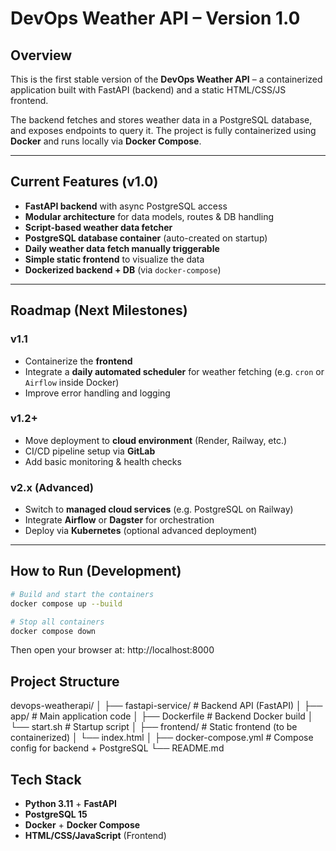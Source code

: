 # DevOps Weather API – Version 1.0

## Overview

This is the first stable version of the **DevOps Weather API** – a containerized application built with FastAPI (backend) and a static HTML/CSS/JS frontend.

The backend fetches and stores weather data in a PostgreSQL database, and exposes endpoints to query it. The project is fully containerized using **Docker** and runs locally via **Docker Compose**.

---

## Current Features (v1.0)

- **FastAPI backend** with async PostgreSQL access
- **Modular architecture** for data models, routes & DB handling
- **Script-based weather data fetcher**
- **PostgreSQL database container** (auto-created on startup)
- **Daily weather data fetch manually triggerable**
- **Simple static frontend** to visualize the data
- **Dockerized backend + DB** (via `docker-compose`)

---

## Roadmap (Next Milestones)

### v1.1
- Containerize the **frontend**
- Integrate a **daily automated scheduler** for weather fetching (e.g. `cron` or `Airflow` inside Docker)
- Improve error handling and logging

### v1.2+
- Move deployment to **cloud environment** (Render, Railway, etc.)
- CI/CD pipeline setup via **GitLab**
- Add basic monitoring & health checks

### v2.x (Advanced)
- Switch to **managed cloud services** (e.g. PostgreSQL on Railway)
- Integrate **Airflow** or **Dagster** for orchestration
- Deploy via **Kubernetes** (optional advanced deployment)

---

## How to Run (Development)

```bash
# Build and start the containers
docker compose up --build

# Stop all containers
docker compose down
```

Then open your browser at: http://localhost:8000

## Project Structure

devops-weatherapi/
│
├── fastapi-service/ # Backend API (FastAPI)
│ ├── app/ # Main application code
│ ├── Dockerfile # Backend Docker build
│ └── start.sh # Startup script
│
├── frontend/ # Static frontend (to be containerized)
│ └── index.html
│
├── docker-compose.yml # Compose config for backend + PostgreSQL
└── README.md


## Tech Stack

- **Python 3.11** + **FastAPI**
- **PostgreSQL 15**
- **Docker** + **Docker Compose**
- **HTML/CSS/JavaScript** (Frontend)